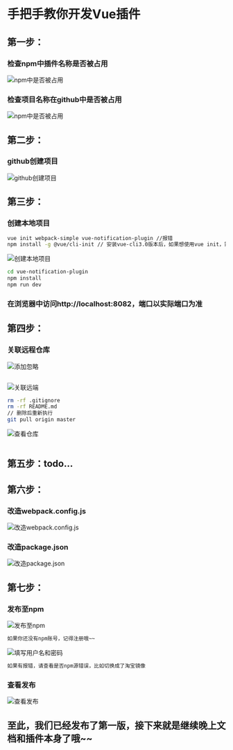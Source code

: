 # 手把手教你开发Vue插件

## 第一步：
### 检查npm中插件名称是否被占用
![npm中是否被占用](npm.jpg)

### 检查项目名称在github中是否被占用
![npm中是否被占用](github.jpg)

## 第二步：
### github创建项目
![github创建项目](create.jpg)

## 第三步：
### 创建本地项目
```bash
vue init webpack-simple vue-notification-plugin //报错
npm install -g @vue/cli-init // 安装vue-cli3.0版本后，如果想使用vue init，需要安装@vue/cli-init
```
![创建本地项目](create_local.jpg)

```bash
cd vue-notification-plugin
npm install
npm run dev
```
### 在浏览器中访问http://localhost:8082，端口以实际端口为准

## 第四步：
### 关联远程仓库
![添加忽略](add_ignore.jpg)
```javascript

```
![关联远端](git_push.jpg)
```bash
rm -rf .gitignore
rm -rf README.md
// 删除后重新执行
git pull origin master
```
![查看仓库](view_rep.jpg)
```javascript

```

## 第五步：todo...

## 第六步：
### 改造webpack.config.js
![改造webpack.config.js](webpack_config.jpg)
### 改造package.json
![改造package.json](package_json.jpg)

## 第七步：
### 发布至npm
![发布至npm](npm_publish.jpg)
```bash
如果你还没有npm账号，记得注册哦~~
```
![填写用户名和密码](npm_username.jpg)
```bash
如果有报错，请查看是否npm源错误，比如切换成了淘宝镜像
```
### 查看发布
![查看发布](published.jpg)

## 至此，我们已经发布了第一版，接下来就是继续晚上文档和插件本身了哦~~



